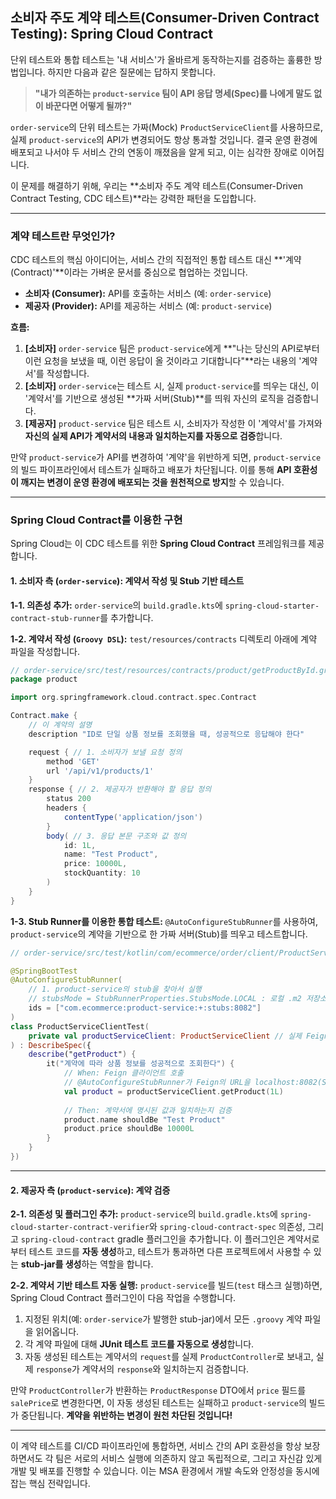 ## 소비자 주도 계약 테스트(Consumer-Driven Contract Testing): Spring Cloud Contract

단위 테스트와 통합 테스트는 '내 서비스'가 올바르게 동작하는지를 검증하는 훌륭한 방법입니다. 하지만 다음과 같은 질문에는 답하지 못합니다.

> **"내가 의존하는 `product-service` 팀이 API 응답 명세(Spec)를 나에게 말도 없이 바꾼다면 어떻게 될까?"**

`order-service`의 단위 테스트는 가짜(Mock) `ProductServiceClient`를 사용하므로, 실제 `product-service`의 API가 변경되어도 항상 통과할 것입니다. 결국 운영 환경에 배포되고 나서야 두 서비스 간의 연동이 깨졌음을 알게 되고, 이는 심각한 장애로 이어집니다.

이 문제를 해결하기 위해, 우리는 \*\*소비자 주도 계약 테스트(Consumer-Driven Contract Testing, CDC 테스트)\*\*라는 강력한 패턴을 도입합니다.

-----

### 계약 테스트란 무엇인가?

CDC 테스트의 핵심 아이디어는, 서비스 간의 직접적인 통합 테스트 대신 \*\*'계약(Contract)'\*\*이라는 가벼운 문서를 중심으로 협업하는 것입니다.

  * **소비자 (Consumer):** API를 호출하는 서비스 (예: `order-service`)
  * **제공자 (Provider):** API를 제공하는 서비스 (예: `product-service`)

**흐름:**

1.  **[소비자]** `order-service` 팀은 `product-service`에게 \*\*"나는 당신의 API로부터 이런 요청을 보냈을 때, 이런 응답이 올 것이라고 기대합니다"\*\*라는 내용의 '계약서'를 작성합니다.
2.  **[소비자]** `order-service`는 테스트 시, 실제 `product-service`를 띄우는 대신, 이 '계약서'를 기반으로 생성된 \*\*가짜 서버(Stub)\*\*를 띄워 자신의 로직을 검증합니다.
3.  **[제공자]** `product-service` 팀은 테스트 시, 소비자가 작성한 이 '계약서'를 가져와 **자신의 실제 API가 계약서의 내용과 일치하는지를 자동으로 검증**합니다.

만약 `product-service`가 API를 변경하여 '계약'을 위반하게 되면, `product-service`의 빌드 파이프라인에서 테스트가 실패하고 배포가 차단됩니다. 이를 통해 **API 호환성이 깨지는 변경이 운영 환경에 배포되는 것을 원천적으로 방지**할 수 있습니다.

-----

### Spring Cloud Contract를 이용한 구현

Spring Cloud는 이 CDC 테스트를 위한 **Spring Cloud Contract** 프레임워크를 제공합니다.

#### 1\. 소비자 측 (`order-service`): 계약서 작성 및 Stub 기반 테스트

**1-1. 의존성 추가:**
`order-service`의 `build.gradle.kts`에 `spring-cloud-starter-contract-stub-runner`를 추가합니다.

**1-2. 계약서 작성 (`Groovy DSL`):**
`test/resources/contracts` 디렉토리 아래에 계약 파일을 작성합니다.

```groovy
// order-service/src/test/resources/contracts/product/getProductById.groovy
package product

import org.springframework.cloud.contract.spec.Contract

Contract.make {
    // 이 계약의 설명
    description "ID로 단일 상품 정보를 조회했을 때, 성공적으로 응답해야 한다"

    request { // 1. 소비자가 보낼 요청 정의
        method 'GET'
        url '/api/v1/products/1'
    }
    response { // 2. 제공자가 반환해야 할 응답 정의
        status 200
        headers {
            contentType('application/json')
        }
        body( // 3. 응답 본문 구조와 값 정의
            id: 1L,
            name: "Test Product",
            price: 10000L,
            stockQuantity: 10
        )
    }
}
```

**1-3. Stub Runner를 이용한 통합 테스트:**
`@AutoConfigureStubRunner`를 사용하여, `product-service`의 계약을 기반으로 한 가짜 서버(Stub)를 띄우고 테스트합니다.

```kotlin
// order-service/src/test/kotlin/com/ecommerce/order/client/ProductServiceClientTest.kt

@SpringBootTest
@AutoConfigureStubRunner(
    // 1. product-service의 stub을 찾아서 실행
    // stubsMode = StubRunnerProperties.StubsMode.LOCAL : 로컬 .m2 저장소에서 찾음
    ids = ["com.ecommerce:product-service:+:stubs:8082"] 
)
class ProductServiceClientTest(
    private val productServiceClient: ProductServiceClient // 실제 Feign 클라이언트
) : DescribeSpec({
    describe("getProduct") {
        it("계약에 따라 상품 정보를 성공적으로 조회한다") {
            // When: Feign 클라이언트 호출
            // @AutoConfigureStubRunner가 Feign의 URL을 localhost:8082(Stub 서버)로 자동 변경
            val product = productServiceClient.getProduct(1L)
            
            // Then: 계약서에 명시된 값과 일치하는지 검증
            product.name shouldBe "Test Product"
            product.price shouldBe 10000L
        }
    }
})
```

-----

#### 2\. 제공자 측 (`product-service`): 계약 검증

**2-1. 의존성 및 플러그인 추가:**
`product-service`의 `build.gradle.kts`에 `spring-cloud-starter-contract-verifier`와 `spring-cloud-contract-spec` 의존성, 그리고 `spring-cloud-contract` gradle 플러그인을 추가합니다. 이 플러그인은 계약서로부터 테스트 코드를 **자동 생성**하고, 테스트가 통과하면 다른 프로젝트에서 사용할 수 있는 **stub-jar를 생성**하는 역할을 합니다.

**2-2. 계약서 기반 테스트 자동 실행:**
`product-service`를 빌드(`test` 태스크 실행)하면, Spring Cloud Contract 플러그인이 다음 작업을 수행합니다.

1.  지정된 위치(예: `order-service`가 발행한 stub-jar)에서 모든 `.groovy` 계약 파일을 읽어옵니다.
2.  각 계약 파일에 대해 **JUnit 테스트 코드를 자동으로 생성**합니다.
3.  자동 생성된 테스트는 계약서의 `request`를 실제 `ProductController`로 보내고, 실제 `response`가 계약서의 `response`와 일치하는지 검증합니다.

만약 `ProductController`가 반환하는 `ProductResponse` DTO에서 `price` 필드를 `salePrice`로 변경한다면, 이 자동 생성된 테스트는 실패하고 `product-service`의 빌드가 중단됩니다. **계약을 위반하는 변경이 원천 차단된 것입니다\!**

-----

이 계약 테스트를 CI/CD 파이프라인에 통합하면, 서비스 간의 API 호환성을 항상 보장하면서도 각 팀은 서로의 서비스 실행에 의존하지 않고 독립적으로, 그리고 자신감 있게 개발 및 배포를 진행할 수 있습니다. 이는 MSA 환경에서 개발 속도와 안정성을 동시에 잡는 핵심 전략입니다.